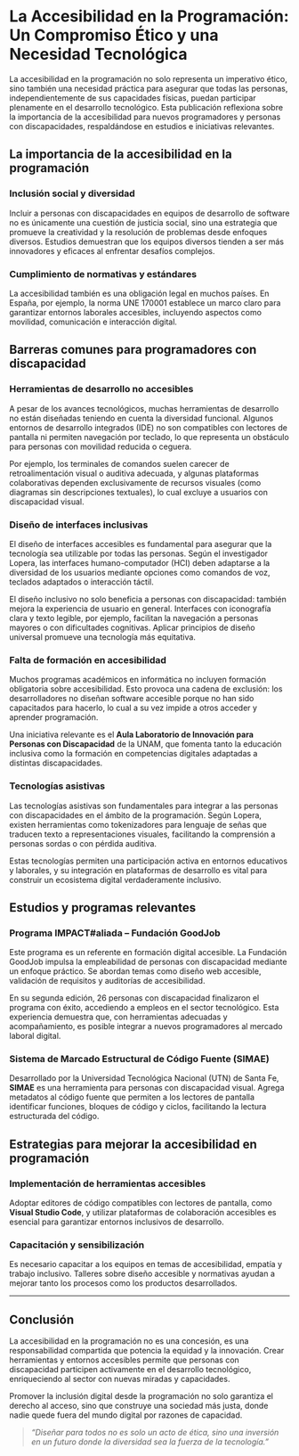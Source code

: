 # La Accesibilidad en la Programación: Un Compromiso Ético y una Necesidad Tecnológica

La accesibilidad en la programación no solo representa un imperativo ético, sino también una necesidad práctica para asegurar que todas las personas, independientemente de sus capacidades físicas, puedan participar plenamente en el desarrollo tecnológico. Esta publicación reflexiona sobre la importancia de la accesibilidad para nuevos programadores y personas con discapacidades, respaldándose en estudios e iniciativas relevantes.

## La importancia de la accesibilidad en la programación

### Inclusión social y diversidad

Incluir a personas con discapacidades en equipos de desarrollo de software no es únicamente una cuestión de justicia social, sino una estrategia que promueve la creatividad y la resolución de problemas desde enfoques diversos. Estudios demuestran que los equipos diversos tienden a ser más innovadores y eficaces al enfrentar desafíos complejos.

### Cumplimiento de normativas y estándares

La accesibilidad también es una obligación legal en muchos países. En España, por ejemplo, la norma UNE 170001 establece un marco claro para garantizar entornos laborales accesibles, incluyendo aspectos como movilidad, comunicación e interacción digital.

## Barreras comunes para programadores con discapacidad

### Herramientas de desarrollo no accesibles

A pesar de los avances tecnológicos, muchas herramientas de desarrollo no están diseñadas teniendo en cuenta la diversidad funcional. Algunos entornos de desarrollo integrados (IDE) no son compatibles con lectores de pantalla ni permiten navegación por teclado, lo que representa un obstáculo para personas con movilidad reducida o ceguera.

Por ejemplo, los terminales de comandos suelen carecer de retroalimentación visual o auditiva adecuada, y algunas plataformas colaborativas dependen exclusivamente de recursos visuales (como diagramas sin descripciones textuales), lo cual excluye a usuarios con discapacidad visual.

### Diseño de interfaces inclusivas

El diseño de interfaces accesibles es fundamental para asegurar que la tecnología sea utilizable por todas las personas. Según el investigador Lopera, las interfaces humano-computador (HCI) deben adaptarse a la diversidad de los usuarios mediante opciones como comandos de voz, teclados adaptados o interacción táctil.

El diseño inclusivo no solo beneficia a personas con discapacidad: también mejora la experiencia de usuario en general. Interfaces con iconografía clara y texto legible, por ejemplo, facilitan la navegación a personas mayores o con dificultades cognitivas. Aplicar principios de diseño universal promueve una tecnología más equitativa.

### Falta de formación en accesibilidad

Muchos programas académicos en informática no incluyen formación obligatoria sobre accesibilidad. Esto provoca una cadena de exclusión: los desarrolladores no diseñan software accesible porque no han sido capacitados para hacerlo, lo cual a su vez impide a otros acceder y aprender programación.

Una iniciativa relevante es el **Aula Laboratorio de Innovación para Personas con Discapacidad** de la UNAM, que fomenta tanto la educación inclusiva como la formación en competencias digitales adaptadas a distintas discapacidades.

### Tecnologías asistivas

Las tecnologías asistivas son fundamentales para integrar a las personas con discapacidades en el ámbito de la programación. Según Lopera, existen herramientas como tokenizadores para lenguaje de señas que traducen texto a representaciones visuales, facilitando la comprensión a personas sordas o con pérdida auditiva.

Estas tecnologías permiten una participación activa en entornos educativos y laborales, y su integración en plataformas de desarrollo es vital para construir un ecosistema digital verdaderamente inclusivo.

## Estudios y programas relevantes

### Programa IMPACT#aliada – Fundación GoodJob

Este programa es un referente en formación digital accesible. La Fundación GoodJob impulsa la empleabilidad de personas con discapacidad mediante un enfoque práctico. Se abordan temas como diseño web accesible, validación de requisitos y auditorías de accesibilidad.

En su segunda edición, 26 personas con discapacidad finalizaron el programa con éxito, accediendo a empleos en el sector tecnológico. Esta experiencia demuestra que, con herramientas adecuadas y acompañamiento, es posible integrar a nuevos programadores al mercado laboral digital.

### Sistema de Marcado Estructural de Código Fuente (SIMAE)

Desarrollado por la Universidad Tecnológica Nacional (UTN) de Santa Fe, **SIMAE** es una herramienta para personas con discapacidad visual. Agrega metadatos al código fuente que permiten a los lectores de pantalla identificar funciones, bloques de código y ciclos, facilitando la lectura estructurada del código.

## Estrategias para mejorar la accesibilidad en programación

### Implementación de herramientas accesibles

Adoptar editores de código compatibles con lectores de pantalla, como **Visual Studio Code**, y utilizar plataformas de colaboración accesibles es esencial para garantizar entornos inclusivos de desarrollo.

### Capacitación y sensibilización

Es necesario capacitar a los equipos en temas de accesibilidad, empatía y trabajo inclusivo. Talleres sobre diseño accesible y normativas ayudan a mejorar tanto los procesos como los productos desarrollados.

---

## Conclusión

La accesibilidad en la programación no es una concesión, es una responsabilidad compartida que potencia la equidad y la innovación. Crear herramientas y entornos accesibles permite que personas con discapacidad participen activamente en el desarrollo tecnológico, enriqueciendo al sector con nuevas miradas y capacidades.

Promover la inclusión digital desde la programación no solo garantiza el derecho al acceso, sino que construye una sociedad más justa, donde nadie quede fuera del mundo digital por razones de capacidad.

> _“Diseñar para todos no es solo un acto de ética, sino una inversión en un futuro donde la diversidad sea la fuerza de la tecnología.”_
